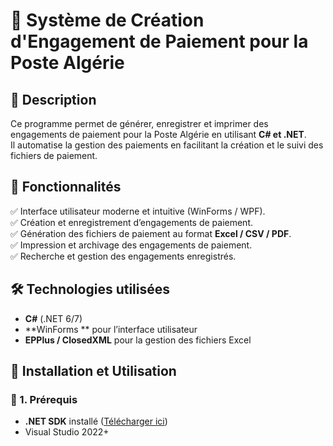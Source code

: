 # 📌 Système de Création d'Engagement de Paiement pour la Poste Algérie  

## 📖 Description  
Ce programme permet de générer, enregistrer et imprimer des engagements de paiement pour la Poste Algérie en utilisant **C# et .NET**.  
Il automatise la gestion des paiements en facilitant la création et le suivi des fichiers de paiement.  

## 🚀 Fonctionnalités  
✅ Interface utilisateur moderne et intuitive (WinForms / WPF).  
✅ Création et enregistrement d’engagements de paiement.  
✅ Génération des fichiers de paiement au format **Excel / CSV / PDF**.  
✅ Impression et archivage des engagements de paiement.  
✅ Recherche et gestion des engagements enregistrés.  

## 🛠 Technologies utilisées  
- **C#** (.NET 6/7)  
- **WinForms ** pour l’interface utilisateur  
- **EPPlus / ClosedXML** pour la gestion des fichiers Excel  

## 📌 Installation et Utilisation  

### 🔧 1. Prérequis  
- **.NET SDK** installé ([Télécharger ici](https://dotnet.microsoft.com/en-us/download))  
- Visual Studio 2022+  
